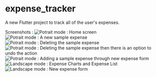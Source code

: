 # expense_tracker

A new Flutter project to track all of the user's expenses.


Screenshots : 
![Potrait mode : Home screen](https://github.com/Subha-5/Flutter-Expense-Tracker/assets/97968307/9c120cef-39b4-48c0-8606-28d4203c7a8b)
![Potrait mode : A new sample expense](https://github.com/Subha-5/Flutter-Expense-Tracker/assets/97968307/7fb76e4e-5785-42fd-a082-a1973550ebd2)
![Potrait mode : Deleting the sample expense](https://github.com/Subha-5/Flutter-Expense-Tracker/assets/97968307/beb96c2b-b3a5-43a4-aaf8-e37969750e6c)
![Potrait mode : Deleting the sample expense then there is an option to undo the action](https://github.com/Subha-5/Flutter-Expense-Tracker/assets/97968307/0194b037-0331-4ef0-a973-c21572e4c0ca)
![Potrait mode : Adding a sample expense through new expense form](https://github.com/Subha-5/Flutter-Expense-Tracker/assets/97968307/d318e6cb-5799-4826-9334-dead1edac477)
![Landscape mode : Expense Charts and Expense List](https://github.com/Subha-5/Flutter-Expense-Tracker/assets/97968307/64a4b3dd-0ce6-4512-a71d-d17493cb220e)
![Landscape mode : New expense form](https://github.com/Subha-5/Flutter-Expense-Tracker/assets/97968307/c547d32a-1823-4f90-b185-b6ff9e81edee)
